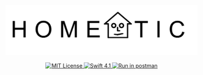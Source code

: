 <p align="center">
    <img src="https://raw.githubusercontent.com/homeatic/homeatic/develop/Ressources/logo-titled.png" width="600" alt="HOMEATIC">
    <br>
    <br>
    <a href="LICENSE">
        <img src="https://img.shields.io/badge/license-Apache_2.0-brightgreen.svg" alt="MIT License">
    </a>
    <a href="https://swift.org">
        <img src="https://img.shields.io/badge/swift-4.1-brightgreen.svg" alt="Swift 4.1">
    </a>
    <a href="https://app.getpostman.com/run-collection/6f4380fb3a2943fb8b55">
	<img src="https://run.pstmn.io/button.svg" alt="Run in postman">
    </a>
</p>
